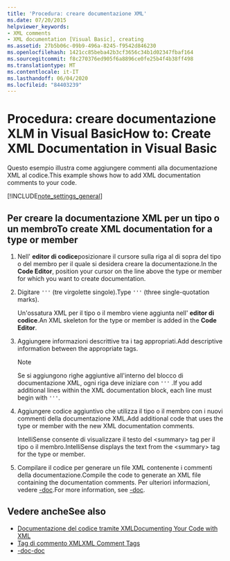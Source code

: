 ```yaml
---
title: 'Procedura: creare documentazione XML'
ms.date: 07/20/2015
helpviewer_keywords:
- XML comments
- XML documentation [Visual Basic], creating
ms.assetid: 27b5b06c-09b9-496a-8245-f9542d846230
ms.openlocfilehash: 1421cc85beba42b3cf3656c34b1d02347fbaf164
ms.sourcegitcommit: f8c270376ed905f6a8896ce0fe25b4f4b38ff498
ms.translationtype: MT
ms.contentlocale: it-IT
ms.lasthandoff: 06/04/2020
ms.locfileid: "84403239"
---
```

# <a name="how-to-create-xml-documentation-in-visual-basic"></a><span data-ttu-id="40897-102">Procedura: creare documentazione XLM in Visual Basic</span><span class="sxs-lookup"><span data-stu-id="40897-102">How to: Create XML Documentation in Visual Basic</span></span>

<span data-ttu-id="40897-103">Questo esempio illustra come aggiungere commenti alla documentazione XML al codice.</span><span class="sxs-lookup"><span data-stu-id="40897-103">This example shows how to add XML documentation comments to your code.</span></span>

[!INCLUDE[note_settings_general](~/includes/note-settings-general-md.md)]

## <a name="to-create-xml-documentation-for-a-type-or-member"></a><span data-ttu-id="40897-104">Per creare la documentazione XML per un tipo o un membro</span><span class="sxs-lookup"><span data-stu-id="40897-104">To create XML documentation for a type or member</span></span>

1. <span data-ttu-id="40897-105">Nell' **editor di codice**posizionare il cursore sulla riga al di sopra del tipo o del membro per il quale si desidera creare la documentazione.</span><span class="sxs-lookup"><span data-stu-id="40897-105">In the **Code Editor**, position your cursor on the line above the type or member for which you want to create documentation.</span></span>

2. <span data-ttu-id="40897-106">Digitare `'''` (tre virgolette singole).</span><span class="sxs-lookup"><span data-stu-id="40897-106">Type `'''` (three single-quotation marks).</span></span>

    <span data-ttu-id="40897-107">Un'ossatura XML per il tipo o il membro viene aggiunta nell' **editor di codice**.</span><span class="sxs-lookup"><span data-stu-id="40897-107">An XML skeleton for the type or member is added in the **Code Editor**.</span></span>

3. <span data-ttu-id="40897-108">Aggiungere informazioni descrittive tra i tag appropriati.</span><span class="sxs-lookup"><span data-stu-id="40897-108">Add descriptive information between the appropriate tags.</span></span>

    > [!NOTE]
    > <span data-ttu-id="40897-109">Se si aggiungono righe aggiuntive all'interno del blocco di documentazione XML, ogni riga deve iniziare con `'''` .</span><span class="sxs-lookup"><span data-stu-id="40897-109">If you add additional lines within the XML documentation block, each line must begin with `'''`.</span></span>

4. <span data-ttu-id="40897-110">Aggiungere codice aggiuntivo che utilizza il tipo o il membro con i nuovi commenti della documentazione XML.</span><span class="sxs-lookup"><span data-stu-id="40897-110">Add additional code that uses the type or member with the new XML documentation comments.</span></span>

    <span data-ttu-id="40897-111">IntelliSense consente di visualizzare il testo del \<summary> tag per il tipo o il membro.</span><span class="sxs-lookup"><span data-stu-id="40897-111">IntelliSense displays the text from the \<summary> tag for the type or member.</span></span>

5. <span data-ttu-id="40897-112">Compilare il codice per generare un file XML contenente i commenti della documentazione.</span><span class="sxs-lookup"><span data-stu-id="40897-112">Compile the code to generate an XML file containing the documentation comments.</span></span> <span data-ttu-id="40897-113">Per ulteriori informazioni, vedere [-doc](../../reference/command-line-compiler/doc.md).</span><span class="sxs-lookup"><span data-stu-id="40897-113">For more information, see [-doc](../../reference/command-line-compiler/doc.md).</span></span>

## <a name="see-also"></a><span data-ttu-id="40897-114">Vedere anche</span><span class="sxs-lookup"><span data-stu-id="40897-114">See also</span></span>

- [<span data-ttu-id="40897-115">Documentazione del codice tramite XML</span><span class="sxs-lookup"><span data-stu-id="40897-115">Documenting Your Code with XML</span></span>](documenting-your-code-with-xml.md)
- [<span data-ttu-id="40897-116">Tag di commento XML</span><span class="sxs-lookup"><span data-stu-id="40897-116">XML Comment Tags</span></span>](../../language-reference/xmldoc/index.md)
- [<span data-ttu-id="40897-117">-doc</span><span class="sxs-lookup"><span data-stu-id="40897-117">-doc</span></span>](../../reference/command-line-compiler/doc.md)
